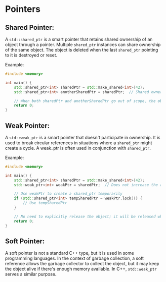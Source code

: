 # Pointers

## Shared Pointer:

A `std::shared_ptr` is a smart pointer that retains shared ownership of an object through a pointer. Multiple `shared_ptr` instances can share ownership of the same object. The object is deleted when the last `shared_ptr` pointing to it is destroyed or reset.

Example:
```cpp
#include <memory>

int main() {
    std::shared_ptr<int> sharedPtr = std::make_shared<int>(42);
    std::shared_ptr<int> anotherSharedPtr = sharedPtr;  // Shared ownership

    // When both sharedPtr and anotherSharedPtr go out of scope, the object is deleted.
    return 0;
}
``` 

## Weak Pointer:

A `std::weak_ptr` is a smart pointer that doesn't participate in ownership. It is used to break circular references in situations where a `shared_ptr` might create a cycle. A weak_ptr is often used in conjunction with `shared_ptr`.

Example:
```cpp
#include <memory>

int main() {
    std::shared_ptr<int> sharedPtr = std::make_shared<int>(42);
    std::weak_ptr<int> weakPtr = sharedPtr;  // Does not increase the reference count

    // Use weakPtr to create a shared_ptr temporarily
    if (std::shared_ptr<int> tempSharedPtr = weakPtr.lock()) {
        // Use tempSharedPtr
    }

    // No need to explicitly release the object; it will be released when sharedPtr is out of scope.
    return 0;
}
```

## Soft Pointer:

A soft pointer is not a standard C++ type, but it is used in some programming languages. In the context of garbage collection, a soft reference allows the garbage collector to collect the object, but it may keep the object alive if there's enough memory available. In C++, `std::weak_ptr` serves a similar purpose.